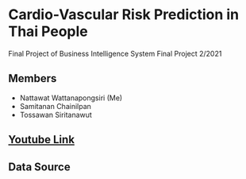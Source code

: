 # Cardio-Vascular Risk Prediction in Thai People
Final Project of Business Intelligence System Final Project 2/2021 
## Members
- Nattawat Wattanapongsiri (Me)
- Samitanan Chainilpan
- Tossawan Siritanawut
## <a href="https://www.youtube.com/watch?v=2SCpT1ZGvUs">Youtube Link</a>
## Data Source 
